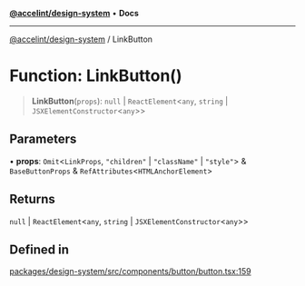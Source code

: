 [**@accelint/design-system**](../README.md) • **Docs**

***

[@accelint/design-system](../README.md) / LinkButton

# Function: LinkButton()

> **LinkButton**(`props`): `null` \| `ReactElement`\<`any`, `string` \| `JSXElementConstructor`\<`any`\>\>

## Parameters

• **props**: `Omit`\<`LinkProps`, `"children"` \| `"className"` \| `"style"`\> & `BaseButtonProps` & `RefAttributes`\<`HTMLAnchorElement`\>

## Returns

`null` \| `ReactElement`\<`any`, `string` \| `JSXElementConstructor`\<`any`\>\>

## Defined in

[packages/design-system/src/components/button/button.tsx:159](https://github.com/gohypergiant/standard-toolkit/blob/258694cea8ed8bbd956b3cf5da47c2c9debcf127/packages/design-system/src/components/button/button.tsx#L159)
